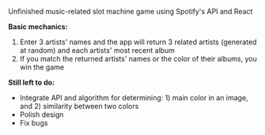
Unfinished music-related slot machine game using Spotify's API and React

**Basic mechanics:**
1. Enter 3 artists' names and the app will return 3 related artists (generated at random) and each artists' most recent album
2. If you match the returned artists' names or the color of their albums, you win the game

**Still left to do:**
- Integrate API and algorithm for determining: 1) main color in an image, and 2) similarity between two colors
- Polish design
- Fix bugs
